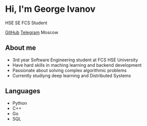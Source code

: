 # Hi, I'm George Ivanov
HSE SE FCS Student

[GitHub](https://github.com/prikokes) [Telegram](https://t.me/prikokes) Moscow 

## About me
- 3rd year Software Engineering student at FCS HSE University
- Have hard skills in maching learning and backend development
- Passionate about solving complex algorithmic problems
- Currently studiyng deep learning and Distributed Systems

## Languages 
- Python
- C++
- Go
- SQL
